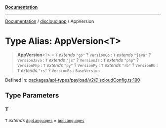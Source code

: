 [**Documentation**](../../README.md)

***

[Documentation](../../packages.md) / [discloud.app](../README.md) / AppVersion

# Type Alias: AppVersion\<T\>

> **AppVersion**\<`T`\> = `T` *extends* `"go"` ? `VersionGo` : `T` *extends* `"java"` ? `VersionJava` : `T` *extends* `"js"` ? `VersionJs` : `T` *extends* `"php"` ? `VersionPhp` : `T` *extends* `"py"` ? `VersionPy` : `T` *extends* `"rb"` ? `VersionRb` : `T` *extends* `"rs"` ? `VersionRs` : `BaseVersion`

Defined in: [packages/api-types/payload/v2/DiscloudConfig.ts:190](https://github.com/discloud/discloud.app/blob/ff86a7704bdfa4b9011141068419f0a48ab50b8b/packages/api-types/payload/v2/DiscloudConfig.ts#L190)

## Type Parameters

### T

`T` *extends* [`AppLanguages`](AppLanguages.md) = [`AppLanguages`](AppLanguages.md)
